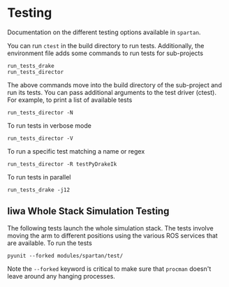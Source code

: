# Testing

Documentation on the different testing options available in `spartan`.

You can run `ctest` in the build directory to run tests. Additionally, the
environment file adds some commands to run tests for sub-projects

```
run_tests_drake
run_tests_director
```
   
The above commands move into the build directory of the sub-project and run
its tests.  You can pass additional arguments to the test driver (ctest). For
example, to print a list of available tests
```
run_tests_director -N
```

To run tests in verbose mode

```
run_tests_director -V
```
   
To run a specific test matching a name or regex

```
run_tests_director -R testPyDrakeIk
```
  
To run tests in parallel
```
run_tests_drake -j12
```
    

## Iiwa Whole Stack Simulation Testing
The following tests launch the whole simulation stack. The tests involve moving the arm to different positions using
the various ROS services that are available. To run the tests

```
pyunit --forked modules/spartan/test/
```

Note the `--forked` keyword is critical to make sure that `procman` doesn't leave around any hanging processes.
